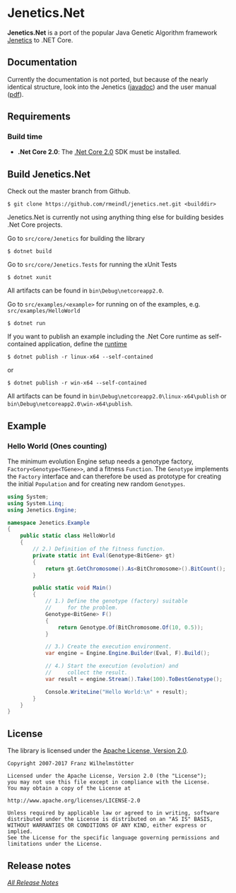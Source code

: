 # Jenetics.Net

**Jenetics.Net** is a port of the popular Java Genetic Algorithm framework [Jenetics](http://jenetics.io) to .NET Core.

## Documentation

Currently the documentation is not ported, but because of the nearly identical structure, look into the Jenetics ([javadoc](http://jenetics.io/javadoc/jenetics/3.9/index.html)) and the user manual ([pdf](http://jenetics.io/manual/manual-3.9.0.pdf)).

## Requirements

### Build time
*  **.Net Core 2.0**: The [.Net Core 2.0](https://www.microsoft.com/net/download/core) SDK must be installed.

## Build Jenetics.Net

Check out the master branch from Github.

    $ git clone https://github.com/rmeindl/jenetics.net.git <builddir>

Jenetics.Net is currently not using anything thing else for building besides .Net Core projects.

Go to `src/core/Jenetics` for building the library

    $ dotnet build
    
Go to `src/core/Jenetics.Tests` for running the xUnit Tests

    $ dotnet xunit
    
All artifacts can be found in `bin\Debug\netcoreapp2.0`.

Go to `src/examples/<example>` for running on of the examples, e.g. `src/examples/HelloWorld`

    $ dotnet run
        
If you want to publish an example including the .Net Core runtime as self-contained application, define the [runtime](https://docs.microsoft.com/en-us/dotnet/core/rid-catalog)

    $ dotnet publish -r linux-x64 --self-contained

or 

    $ dotnet publish -r win-x64 --self-contained

All artifacts can be found in `bin\Debug\netcoreapp2.0\linux-x64\publish` or `bin\Debug\netcoreapp2.0\win-x64\publish`.

## Example

### Hello World (Ones counting)

The minimum evolution Engine setup needs a genotype factory, `Factory<Genotype<TGene>>`, and a fitness `Function`. The `Genotype` implements the `Factory` interface and can therefore be used as prototype for creating the initial `Population` and for creating new random `Genotypes`.

```cs
using System;
using System.Linq;
using Jenetics.Engine;

namespace Jenetics.Example
{
    public static class HelloWorld
    {
        // 2.) Definition of the fitness function.
        private static int Eval(Genotype<BitGene> gt)
        {
            return gt.GetChromosome().As<BitChromosome>().BitCount();
        }

        public static void Main()
        {
            // 1.) Define the genotype (factory) suitable
            //     for the problem.
            Genotype<BitGene> F()
            {
                return Genotype.Of(BitChromosome.Of(10, 0.5));
            }

            // 3.) Create the execution environment.
            var engine = Engine.Engine.Builder(Eval, F).Build();

            // 4.) Start the execution (evolution) and
            //     collect the result.
            var result = engine.Stream().Take(100).ToBestGenotype();

            Console.WriteLine("Hello World:\n" + result);
        }
    }
}
```

## License

The library is licensed under the [Apache License, Version 2.0](http://www.apache.org/licenses/LICENSE-2.0.html).

	Copyright 2007-2017 Franz Wilhelmstötter

	Licensed under the Apache License, Version 2.0 (the "License");
	you may not use this file except in compliance with the License.
	You may obtain a copy of the License at

	http://www.apache.org/licenses/LICENSE-2.0

	Unless required by applicable law or agreed to in writing, software
	distributed under the License is distributed on an "AS IS" BASIS,
	WITHOUT WARRANTIES OR CONDITIONS OF ANY KIND, either express or implied.
	See the License for the specific language governing permissions and
	limitations under the License.
	
## Release notes
	
_[All Release Notes](RELEASE_NOTES.md)_